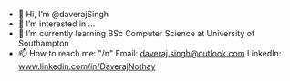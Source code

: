 - 👋 Hi, I’m @daverajSingh
- 👀 I’m interested in ...
- 🌱 I’m currently learning BSc Computer Science at University of Southampton
- 📫 How to reach me: "/n"
     Email: daveraj.singh@outlook.com
     LinkedIn: www.linkedin.com/in/DaverajNothay

<!---
daverajSingh/daverajSingh is a ✨ special ✨ repository because its `README.md` (this file) appears on your GitHub profile.
You can click the Preview link to take a look at your changes.
--->

